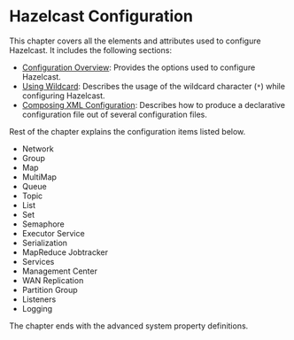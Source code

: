 

# Hazelcast Configuration

This chapter covers all the elements and attributes used to configure Hazelcast. It includes the following sections:

- [Configuration Overview](#configuration-overview): Provides the options used to configure Hazelcast.
- [Using Wildcard](#using-wildcard): Describes the usage of the wildcard character (`*`) while configuring Hazelcast.
- [Composing XML Configuration](#composing-xml-configuration): Describes how to produce a declarative configuration file out of several configuration files.


Rest of the chapter explains the configuration items listed below.

- Network 
- Group
- Map
- MultiMap
- Queue
- Topic
- List
- Set
- Semaphore
- Executor Service
- Serialization
- MapReduce Jobtracker
- Services
- Management Center
- WAN Replication
- Partition Group
- Listeners
- Logging


The chapter ends with the advanced system property definitions.




